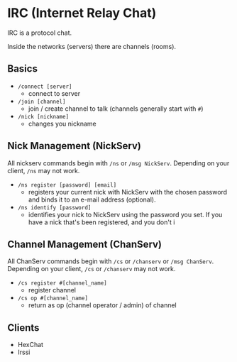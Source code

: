# IRC (Internet Relay Chat)

IRC is a protocol chat.

Inside the networks (servers) there are channels (rooms).

## Basics
- `/connect [server]`
  - connect to server
- `/join [channel]`
  - join / create channel to talk (channels generally start with `#`)
- `/nick [nickname]`
  - changes you nickname

## Nick Management (NickServ)

All nickserv commands begin with `/ns` or `/msg NickServ`. Depending on your client, `/ns` may not work.

- `/ns register [password] [email]`
  - registers your current nick with NickServ with the chosen password and binds it to an e-mail address (optional).
- `/ns identify [password]`
  - identifies your nick to NickServ using the password you set. If you have a nick that's been registered, and you don't i

## Channel Management (ChanServ)

All ChanServ commands begin with `/cs` or `/chanserv` or `/msg ChanServ`. Depending on your client, `/cs` or `/chanserv` may not work.

- `/cs register #[channel_name]`
  - register channel
- `/cs op #[channel_name]`
  - return as op (channel operator / admin) of channel

## Clients
- HexChat
- Irssi
